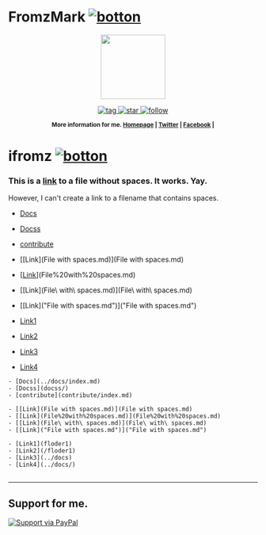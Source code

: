 # FromzMark [![botton](https://ifromz.info/img/web-app/icon-48p.png)]()

<p align="center">
    <img src="https://ifromz.info/img/web-app/icon-192p.png"
         height="130">
</p>
<p align="center">
    <a href="https://github.com/pkfrom/try-repo">
        <img src="https://img.shields.io/github/tag/pkfrom/try-repo.svg"alt="tag">
    </a>
    <a href="#">
        <img src="https://img.shields.io/github/stars/pkfrom/try-repo.svg?style=social&label=Star"alt="star">
    </a>
    <a href="https://twitter.com/intent/follow?ref_src=twsrc%5Etfw&region=follow_link&screen_name=pkfrom&tw_p=followbutton">
        <img src="https://img.shields.io/twitter/follow/pkfrom.svg?style=social"alt="follow">
    </a>
</p>

<p align="center"><sup><strong>More information for me. 
    <a href="https://ifromz.info/">Homepage</a> | 
    <a href="https://twitter.com/pkfrom">Twitter</a> |
    <a href="https://facebook.com/pkfrom">Facebook</a> |
</strong></sup>
</p>

# ifromz  [![botton](https://ifromz.info/img/web-app/icon-48p.png)]()


### This is a [link](File.md) to a file without spaces. It works. Yay.

However, I can't create a link to a filename that contains spaces.

- [Docs](../docs/index.md)
- [Docss](docss/)
- [contribute](contribute/index.md)

- [[Link](File with spaces.md)](File with spaces.md)
- [[Link](File%20with%20spaces.md)](File%20with%20spaces.md)
- [[Link](File\ with\ spaces.md)](File\ with\ spaces.md)
- [[Link]("File with spaces.md")]("File with spaces.md")

- [Link1](floder1)
- [Link2](/floder1)
- [Link3](../docs)
- [Link4](../docs/)

```
- [Docs](../docs/index.md)
- [Docss](docss/)
- [contribute](contribute/index.md)

- [[Link](File with spaces.md)](File with spaces.md)
- [[Link](File%20with%20spaces.md)](File%20with%20spaces.md)
- [[Link](File\ with\ spaces.md)](File\ with\ spaces.md)
- [[Link]("File with spaces.md")]("File with spaces.md")

- [Link1](floder1)
- [Link2](/floder1)
- [Link3](../docs)
- [Link4](../docs/)


```



---

## Support for me.

[![Support via PayPal](https://www.paypalobjects.com/webstatic/en_US/btn/btn_donate_pp_142x27.png)](https://www.paypal.com/cgi-bin/webscr?cmd=_s-xclick&hosted_button_id=3VEKKMP8YP7P2)




[Sorce]: ###

[ico-version]: https://img.shields.io/packagist/v/pkfrom/try-repo.svg?style=flat-square
[ico-version-pre]: https://img.shields.io/packagist/vpre/pkfrom/try-repo.svg?style=flat-square
[ico-mit-license]: https://img.shields.io/badge/license-MIT-brightgreen.svg?style=flat-square
[ico-packagist-license]: https://img.shields.io/packagist/l/pkfrom/try-repo.svg?style=flat-square
[ico-travis]: https://img.shields.io/travis/pkfrom/try-repo/master.svg?style=flat-square
[ico-scrutinizer]: https://img.shields.io/scrutinizer/coverage/g/pkfrom/try-repo.svg?style=flat-square
[ico-code-quality]: https://img.shields.io/scrutinizer/g/pkfrom/try-repo.svg?style=flat-square
[ico-downloads]: https://img.shields.io/packagist/dt/pkfrom/try-repo.svg?style=flat-square
[ico-twitter]: https://img.shields.io/badge/twitter-%40pkfrom-blue.svg?style=flat-square
[ico-release]: https://img.shields.io/github/release/pkfrom/try-repo.svg?style=flat-square
[ico-tag]: https://img.shields.io/github/tag/pkfrom/try-repo.svg?style=flat-square
[ico-php]: https://img.shields.io/badge/php-%3E%3D5.4-8892BF.svg?style=flat-square
[link-packagist]: https://packagist.org/packages/pkfrom/try-repo
[link-travis]: https://travis-ci.org/pkfrom/try-repo
[link-scrutinizer]: https://scrutinizer-ci.com/g/pkfrom/try-repo/code-structure
[link-code-quality]: https://scrutinizer-ci.com/g/pkfrom/try-repo
[link-downloads]: https://packagist.org/packages/pkfrom/try-repo
[link-author]: https://github.com/:author_username
[link-twitter]: https://twitter.com/pkfrom
[link-release]: https://github.com/pkfrom/try-repo/releases
[link-tag]: https://github.com/pkfrom/try-repo/tags
[link-download-git]: https://github.com/pkfrom/try-repo/archive/master

[tweet-iinbrand]: https://twitter.com/intent/tweet?text=iinbrand+Protect+Your+Brand.&hashtags=iinbrand&via=iinbrand
[follow-pkfrom]: https://twitter.com/intent/follow?ref_src=twsrc%5Etfw&region=follow_link&screen_name=pkfrom&tw_p=followbutton